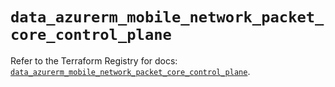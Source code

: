 # `data_azurerm_mobile_network_packet_core_control_plane`

Refer to the Terraform Registry for docs: [`data_azurerm_mobile_network_packet_core_control_plane`](https://registry.terraform.io/providers/hashicorp/azurerm/3.112.0/docs/data-sources/mobile_network_packet_core_control_plane).
